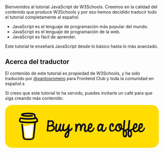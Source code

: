 # 

Bienvenidos al tutorial JavaScript de W3Schools. Creemos en la calidad del contenido que produce W3Schools y por eso hemos decidido traducir todo el tutorial completamente al español.

- JavaScript es el lenguaje de programación más popular del mundo.
- JavaScript es el lenguaje de programación de la web.
- JavaScript es fácil de aprender.  

Este tutorial te enseñará JavaScript desde lo básico hasta lo más avanzado.

## Acerca del traductor

El contenido de este tutorial es propiedad de W3Schools, y ha sido traducido por [@xantosromero](https://buymeacoffee.com/xantosromero) para Frontend Club y toda la comunidad en español.s

Si crees que este tutorial te ha servido, puedes invitarle un café para que siga creando más contenido:

[![buymeacoffe](images/bmc-button.png)](https://buymeacoffee.com/xantosromero)
